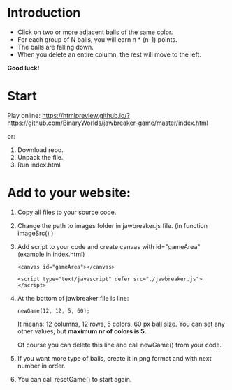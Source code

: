 # Introduction

- Click on two or more adjacent balls of the same color.
- For each group of N balls, you will earn n \* (n-1) points.
- The balls are falling down.
- When you delete an entire column, the rest will move to the left.

**Good luck!**

# Start

Play online:
https://htmlpreview.github.io/?https://github.com/BinaryWorlds/jawbreaker-game/master/index.html

or:

1. Download repo.
2. Unpack the file.
3. Run index.html

# Add to your website:

1. Copy all files to your source code.
2. Change the path to images folder in jawbreaker.js file.
   (in function imageSrc() )
3. Add script to your code and create canvas with id="gameArea"
   (example in index.html)

   `<canvas id="gameArea"></canvas>`

   `<script type="text/javascript" defer src="./jawbreaker.js"></script>`

4. At the bottom of jawbreaker file is line:

   `newGame(12, 12, 5, 60);`

   It means: 12 columns, 12 rows, 5 colors, 60 px ball size.
   You can set any other values, but **maximum nr of colors is 5**.

   Of course you can delete this line and call newGame() from your code.

5. If you want more type of balls, create it in png format and with next number in order.
6. You can call resetGame() to start again.
